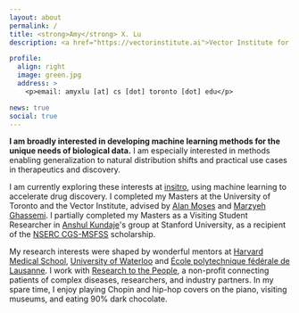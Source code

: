 ```yaml
---
layout: about
permalink: /
title: <strong>Amy</strong> X. Lu
description: <a href="https://vectorinstitute.ai">Vector Institute for Artificial Intelligence</a> | <a href="http://web.cs.toronto.edu/">Department of Computer Science, University of Toronto</a>

profile:
  align: right
  image: green.jpg
  address: >
    <p>email: amyxlu [at] cs [dot] toronto [dot] edu</p>

news: true 
social: true
---
```


**I am broadly interested in developing machine learning methods for the unique needs of biological data.** I am especially interested in methods enabling generalization to natural distribution shifts and practical use cases in therapeutics and discovery.

I am currently exploring these interests at [insitro](https://insitro.com), using machine learning to accelerate drug discovery. I completed my Masters at the University of Toronto and the Vector Institute, advised by [Alan Moses](http://www.moseslab.csb.utoronto.ca/) and [Marzyeh Ghassemi](http://www.marzyehghassemi.com/). I partially completed my Masters as a Visiting Student Researcher in [Anshul Kundaje](http://anshul.kundaje.net)'s group at Stanford University, as a recipient of the [NSERC CGS-MSFSS](https://www.nserc-crsng.gc.ca/students-etudiants/pg-cs/cgsforeignstudy-bescetudeetranger_eng.asp) scholarship.

My research interests were shaped by wonderful mentors at [Harvard Medical School](https://www.slizlab.org/), [University of Waterloo](http://doxey.uwaterloo.ca/) and [École polytechnique fédérale de Lausanne](https://lbm.epfl.ch/). I work with [Research to the People](https://www.researchtothepeople.org/), a non-profit connecting patients of complex diseases, researchers, and industry partners. In my spare time, I enjoy playing Chopin and hip-hop covers on the piano, visiting museums, and eating 90% dark chocolate.
